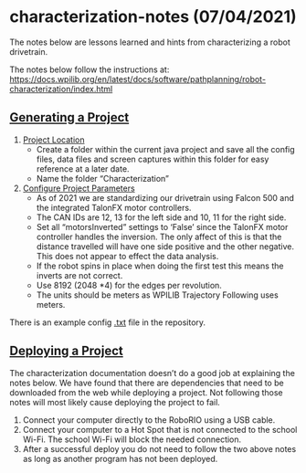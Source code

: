 # characterization-notes (07/04/2021)

The notes below are lessons learned and hints from characterizing a robot drivetrain.

The notes below follow the instructions at: https://docs.wpilib.org/en/latest/docs/software/pathplanning/robot-characterization/index.html

## [Generating a Project](https://docs.wpilib.org/en/latest/docs/software/pathplanning/robot-characterization/generating-project.html)
1. [Project Location](https://docs.wpilib.org/en/latest/docs/software/pathplanning/robot-characterization/generating-project.html#select-project-location)
   - Create a folder within the current java project and save all the config files, data files and screen captures within this folder for easy reference at a later date.
   - Name the folder “Characterization”   
2. [Configure Project Parameters](https://docs.wpilib.org/en/latest/docs/software/pathplanning/robot-characterization/generating-project.html#configure-project-parameters)
   - As of 2021 we are standardizing our drivetrain using Falcon 500 and the integrated TalonFX motor controllers.  
   - The CAN IDs are 12, 13 for the left side and 10, 11 for the right side.
   - Set all “motorsInverted” settings to ‘False’ since the TalonFX motor controller handles the inversion.  The only affect of this is that the distance travelled will have one side positive and the other negative.  This does not appear to effect the data analysis.  
   - If the robot spins in place when doing the first test this means the inverts are not correct.
   - Use 8192 (2048 *4) for the edges per revolution.
   - The units should be meters as WPILIB Trajectory Following uses meters.

There is an example config [.txt](/Drivetrain_example.txt) file in the repository.
## [Deploying a Project](https://docs.wpilib.org/en/latest/docs/software/pathplanning/robot-characterization/deploying-project.html)
The characterization documentation doesn’t do a good job at explaining the notes below.  We have found that there are dependencies that need to be downloaded from the web while deploying a project.  Not following those notes will most likely cause deploying the project to fail. 
  1.	Connect your computer directly to the RoboRIO using a USB cable.
  2.	Connect your computer to a Hot Spot that is not connected to the school Wi-Fi.  The school Wi-Fi will block the needed connection.
  3.	After a successful deploy you do not need to follow the two above notes as long as another program has not been deployed.
